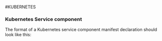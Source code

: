 #KUBERNETES 

### Kubernetes Service component





The format of a Kubernetes service component manifest declaration should look like this: 


